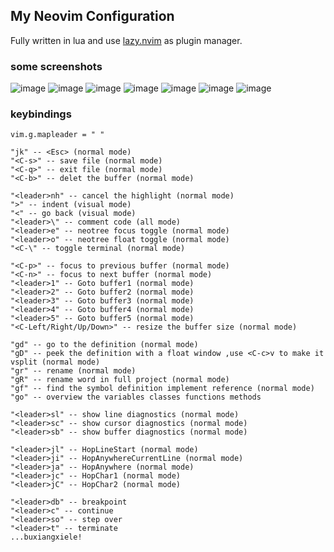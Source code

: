 ## My Neovim Configuration

Fully written in lua and use [lazy.nvim](https://github.com/folke/lazy.nvim) as plugin manager.

### some screenshots
![image](https://user-images.githubusercontent.com/93063038/224531183-26a6636d-1e19-4727-ba53-79e416bba0b2.png)
![image](https://user-images.githubusercontent.com/93063038/224531287-4ab4b877-7b34-4710-8af0-39f0f82bfc1c.png)
![image](https://user-images.githubusercontent.com/93063038/224531345-192f22f2-9c32-4a76-bce8-7a167c5bacd9.png)
![image](https://user-images.githubusercontent.com/93063038/224531497-198b2d1e-6bdb-4ccb-9de5-006bf5200f82.png)
![image](https://user-images.githubusercontent.com/93063038/224531535-e98b6404-f7ed-4492-a39e-001de53a3796.png)
![image](https://user-images.githubusercontent.com/93063038/224531572-7ebab3fc-6e04-4882-ae0f-08cae5bab118.png)
![image](https://user-images.githubusercontent.com/93063038/224531615-6aec2c2e-0077-4275-a087-38a7da8ae914.png)
### keybindings

```
vim.g.mapleader = " "

"jk" -- <Esc> (normal mode) 
"<C-s>" -- save file (normal mode)
"<C-q>" -- exit file (normal mode)
"<C-b>" -- delet the buffer (normal mode)

"<leader>nh" -- cancel the highlight (normal mode)
">" -- indent (visual mode)
"<" -- go back (visual mode)
"<leader>\" -- comment code (all mode)
"<leader>e" -- neotree focus toggle (normal mode)
"<leader>o" -- neotree float toggle (normal mode)
"<C-\" -- toggle terminal (normal mode)

"<C-p>" -- focus to previous buffer (normal mode)
"<C-n>" -- focus to next buffer (normal mode)
"<leader>1" -- Goto buffer1 (normal mode)
"<leader>2" -- Goto buffer2 (normal mode)
"<leader>3" -- Goto buffer3 (normal mode)
"<leader>4" -- Goto buffer4 (normal mode)
"<leader>5" -- Goto buffer5 (normal mode)
"<C-Left/Right/Up/Down>" -- resize the buffer size (normal mode)

"gd" -- go to the definition (normal mode)
"gD" -- peek the definition with a float window ,use <C-c>v to make it vsplit (normal mode)
"gr" -- rename (normal mode)
"gR" -- rename word in full project (normal mode)
"gf" -- find the symbol definition implement reference (normal mode)
"go" -- overview the variables classes functions methods

"<leader>sl" -- show line diagnostics (normal mode)
"<leader>sc" -- show cursor diagnostics (normal mode)
"<leader>sb" -- show buffer diagnostics (normal mode)

"<leader>jl" -- HopLineStart (normal mode)
"<leader>ji" -- HopAnywhereCurrentLine (normal mode)
"<leader>ja" -- HopAnywhere (normal mode)
"<leader>jc" -- HopChar1 (normal mode)
"<leader>jC" -- HopChar2 (normal mode)

"<leader>db" -- breakpoint
"<leader>c" -- continue
"<leader>so" -- step over
"<leader>t" -- terminate
...buxiangxiele!
```

